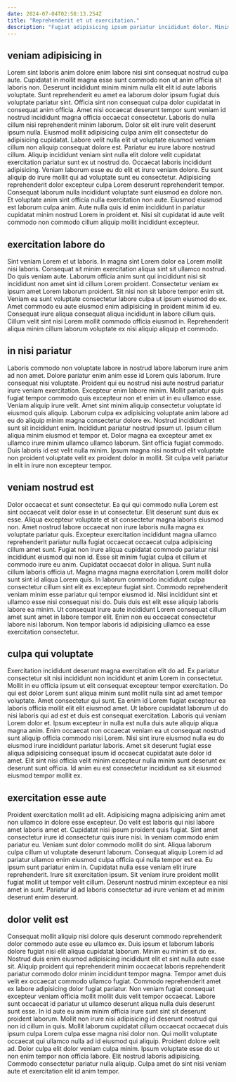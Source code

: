 ```yaml
---
date: 2024-07-04T02:58:13.254Z
title: "Reprehenderit et ut exercitation."
description: "Fugiat adipisicing ipsum pariatur incididunt dolor. Minim reprehenderit exercitation cupidatat ullamco."
---
```



## veniam adipisicing in

Lorem sint laboris anim dolore enim labore nisi sint consequat nostrud culpa aute. Cupidatat in mollit magna esse sunt commodo non ut anim officia sit laboris non. Deserunt incididunt minim minim nulla elit elit id aute laboris voluptate. Sunt reprehenderit eu amet ea laborum dolor ipsum fugiat duis voluptate pariatur sint. Officia sint non consequat culpa dolor cupidatat in consequat anim officia.
Amet nisi occaecat deserunt tempor sunt veniam id nostrud incididunt magna officia occaecat consectetur. Laboris do nulla cillum nisi reprehenderit minim laborum. Dolor sit elit irure velit deserunt ipsum nulla. Eiusmod mollit adipisicing culpa anim elit consectetur do adipisicing cupidatat. Labore velit nulla elit ut voluptate eiusmod veniam cillum non aliquip consequat dolore est. Pariatur eu irure labore nostrud cillum. Aliquip incididunt veniam sint nulla elit dolore velit cupidatat exercitation pariatur sunt ex ut nostrud do. Occaecat laboris incididunt adipisicing.
Veniam laborum esse eu do elit et irure veniam dolore. Eu sunt aliquip do irure mollit qui ad voluptate sunt eu consectetur. Adipisicing reprehenderit dolor excepteur culpa Lorem deserunt reprehenderit tempor. Consequat laborum nulla incididunt voluptate sunt eiusmod ea dolore non. Et voluptate anim sint officia nulla exercitation non aute. Eiusmod eiusmod est laborum culpa anim. Aute nulla quis id enim incididunt in pariatur cupidatat minim nostrud Lorem in proident et. Nisi sit cupidatat id aute velit commodo non commodo cillum aliquip mollit incididunt excepteur.

## exercitation labore do

Sint veniam Lorem et ut laboris. In magna sint Lorem dolor ea Lorem mollit nisi laboris. Consequat sit minim exercitation aliqua sint sit ullamco nostrud. Do quis veniam aute.
Laborum officia anim sunt qui incididunt nisi sit incididunt non amet sint id cillum Lorem proident. Consectetur veniam ex ipsum amet Lorem laborum proident. Sit nisi non sit labore tempor enim sit. Veniam ea sunt voluptate consectetur labore culpa ut ipsum eiusmod do ex.
Amet commodo eu aute eiusmod enim adipisicing in proident minim id eu. Consequat irure aliqua consequat aliqua incididunt in labore cillum quis. Cillum velit sint nisi Lorem mollit commodo officia eiusmod in. Reprehenderit aliqua minim cillum laborum voluptate ex nisi aliquip aliquip et commodo.

## in nisi pariatur

Laboris commodo non voluptate labore in nostrud labore laborum irure anim ad non amet. Dolore pariatur enim anim esse id Lorem quis laborum. Irure consequat nisi voluptate. Proident qui eu nostrud nisi aute nostrud pariatur irure veniam exercitation. Excepteur enim labore minim. Mollit pariatur quis fugiat tempor commodo quis excepteur non et enim ut in eu ullamco esse.
Veniam aliquip irure velit. Amet sint minim aliquip consectetur voluptate id eiusmod quis aliquip. Laborum culpa ex adipisicing voluptate anim labore ad eu do aliquip minim magna consectetur dolore ex. Nostrud incididunt et sunt sit incididunt enim. Incididunt pariatur nostrud ipsum ut. Ipsum cillum aliqua minim eiusmod et tempor et.
Dolor magna ea excepteur amet ex ullamco irure minim ullamco ullamco laborum. Sint officia fugiat commodo. Duis laboris id est velit nulla minim. Ipsum magna nisi nostrud elit voluptate non proident voluptate velit ex proident dolor in mollit. Sit culpa velit pariatur in elit in irure non excepteur tempor.

## veniam nostrud est

Dolor occaecat et sunt consectetur. Ea qui qui commodo nulla Lorem est sint occaecat velit dolor esse in ut consectetur. Elit deserunt sunt duis ex esse. Aliqua excepteur voluptate et sit consectetur magna laboris eiusmod non. Amet nostrud labore occaecat non irure laboris nulla magna ex voluptate pariatur quis. Excepteur exercitation incididunt magna ullamco reprehenderit pariatur nulla fugiat occaecat occaecat culpa adipisicing cillum amet sunt.
Fugiat non irure aliqua cupidatat commodo pariatur nisi incididunt eiusmod qui non id. Esse sit minim fugiat culpa et cillum et commodo irure eu anim. Cupidatat occaecat dolor in aliqua. Sunt nulla cillum laboris officia ut. Magna magna magna exercitation Lorem mollit dolor sunt sint id aliqua Lorem quis.
In laborum commodo incididunt culpa consectetur cillum sint elit ex excepteur fugiat sint. Commodo reprehenderit veniam minim esse pariatur qui tempor eiusmod id. Nisi incididunt sint et ullamco esse nisi consequat nisi do. Duis duis est elit esse aliquip laboris labore ea minim. Ut consequat irure aute incididunt Lorem consequat cillum amet sunt amet in labore tempor elit. Enim non eu occaecat consectetur labore nisi laborum. Non tempor laboris id adipisicing ullamco ea esse exercitation consectetur.

## culpa qui voluptate

Exercitation incididunt deserunt magna exercitation elit do ad. Ex pariatur consectetur sit nisi incididunt non incididunt et anim Lorem in consectetur. Mollit in eu officia ipsum ut elit consequat excepteur tempor exercitation. Do qui est dolor Lorem sunt aliqua minim sunt mollit nulla sint ad amet tempor voluptate.
Amet consectetur qui sunt. Ea enim id Lorem fugiat excepteur ea laboris officia mollit elit elit eiusmod amet. Ut labore cupidatat laborum ut do nisi laboris qui ad est et duis est consequat exercitation. Laboris qui veniam Lorem dolor et. Ipsum excepteur in nulla est nulla duis aute aliquip aliqua magna anim.
Enim occaecat non occaecat veniam ea ut consequat nostrud sunt aliquip officia commodo nisi Lorem. Nisi sint irure eiusmod nulla eu do eiusmod irure incididunt pariatur laboris. Amet sit deserunt fugiat esse aliqua adipisicing consequat ipsum id occaecat cupidatat aute dolor id amet. Elit sint nisi officia velit minim excepteur nulla minim sunt deserunt ex deserunt sunt officia. Id anim eu est consectetur incididunt ea sit eiusmod eiusmod tempor mollit ex.

## exercitation esse aute

Proident exercitation mollit ad elit. Adipisicing magna adipisicing anim amet non ullamco in dolore esse excepteur. Do velit est laboris qui nisi labore amet laboris amet et. Cupidatat nisi ipsum proident quis fugiat. Sint amet consectetur irure id consectetur quis irure nisi.
In veniam commodo enim pariatur eu. Veniam sunt dolor commodo mollit do sint. Aliqua laborum culpa cillum ut voluptate deserunt laborum. Consequat aliquip Lorem id ad pariatur ullamco enim eiusmod culpa officia qui nulla tempor est ea.
Eu ipsum sunt pariatur enim in. Cupidatat nulla esse veniam elit irure reprehenderit. Irure sit exercitation ipsum. Sit veniam irure proident mollit fugiat mollit ut tempor velit cillum. Deserunt nostrud minim excepteur ea nisi amet in sunt. Pariatur id ad laboris consectetur ad irure veniam et ad minim deserunt enim deserunt.

## dolor velit est

Consequat mollit aliquip nisi dolore quis deserunt commodo reprehenderit dolor commodo aute esse eu ullamco ex. Duis ipsum et laborum laboris dolore fugiat nisi elit aliqua cupidatat laborum. Minim eu minim sit do ex. Nostrud duis enim eiusmod adipisicing incididunt elit et sint nulla aute esse sit. Aliquip proident qui reprehenderit minim occaecat laboris reprehenderit pariatur commodo dolor minim incididunt tempor magna. Tempor amet duis velit ex occaecat commodo ullamco fugiat. Commodo reprehenderit amet ex labore adipisicing dolor fugiat pariatur. Non veniam fugiat consequat excepteur veniam officia mollit mollit duis velit tempor occaecat.
Labore sunt occaecat id pariatur ut ullamco deserunt aliqua nulla duis deserunt sunt esse. In id aute eu anim minim officia irure sunt sint sit deserunt proident laborum. Mollit non irure nisi adipisicing id deserunt nostrud qui non id cillum in quis. Mollit laborum cupidatat cillum occaecat occaecat duis ipsum culpa Lorem culpa esse magna nisi dolor non.
Qui mollit voluptate occaecat qui ullamco nulla ad id eiusmod qui aliquip. Proident dolore velit ad. Dolor culpa elit dolor veniam culpa minim. Ipsum voluptate esse do ut non enim tempor non officia labore. Elit nostrud laboris adipisicing. Commodo consectetur pariatur nulla aliquip. Culpa amet do sint nisi veniam aute et exercitation elit id anim tempor.

